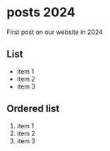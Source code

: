 # posts 2024

First post on our website in 2024

## List

* item 1
* item 2
* item 3

## Ordered list

1. item 1
1. item 2
1. item 3